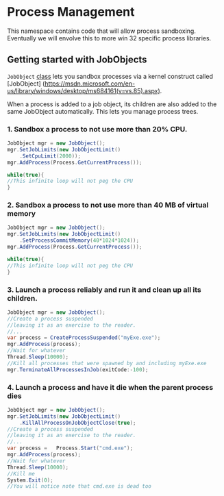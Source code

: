 ﻿# Process Management

This namespace contains code that will allow process sandboxing. Eventually we will envolve this to more win 32 specific process libraries.

## Getting started with JobObjects

`JobObject` [class](xref:Microsoft.Services.Core.Process.JobObject) lets you sandbox processes via a kernel construct called [JobObject]
(https://msdn.microsoft.com/en-us/library/windows/desktop/ms684161(v=vs.85).aspx).

When a process is added to a job object, its children are also added to the same JobObject automatically. This lets you manage process trees.

### 1. Sandbox a process to not use more than 20% CPU.

```csharp
JobObject mgr = new JobObject();
mgr.SetJobLimits(new JobObjectLimit()
    .SetCpuLimit(2000));
mgr.AddProcess(Process.GetCurrentProcess());

while(true){
//This infinite loop will not peg the CPU
}
```

### 2. Sandbox a process to not use more than 40 MB  of virtual memory

```csharp
JobObject mgr = new JobObject();
mgr.SetJobLimits(new JobObjectLimit()
    .SetProcessCommitMemory(40*1024*1024));
mgr.AddProcess(Process.GetCurrentProcess());

while(true){
//This infinite loop will not peg the CPU
}
```

### 3. Launch a process reliably and run it and clean up all its children.

```csharp
JobObject mgr = new JobObject();
//Create a process suspended
//leaving it as an exercise to the reader.
//...
var process = CreateProcessSuspended("myExe.exe");
mgr.AddProcess(process);
//Wait for whatever
Thread.Sleep(10000);
//Kill all processes that were spawned by and including myExe.exe
mgr.TerminateAllProcessesInJob(exitCode:-100);
```

### 4. Launch a process and have it die when the parent process dies

```csharp
JobObject mgr = new JobObject();
mgr.SetJobLimits(new JobObjectLimit()
    .KillAllProcessOnJobObjectClose(true);
//Create a process suspended
//leaving it as an exercise to the reader.
//...
var process =   Process.Start("cmd.exe");
mgr.AddProcess(process);
//Wait for whatever
Thread.Sleep(10000);
//Kill me
System.Exit(0);
//You will notice note that cmd.exe is dead too
```
